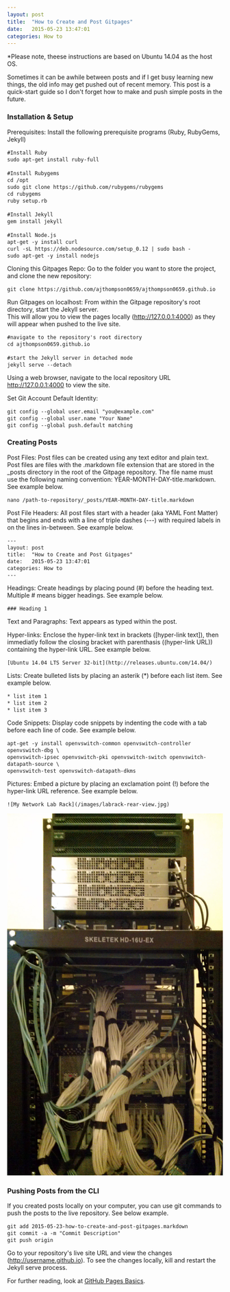 ```yaml
---
layout: post
title:  "How to Create and Post Gitpages"
date:   2015-05-23 13:47:01
categories: How to
---
```


*Please note, theese instructions are based on Ubuntu 14.04 as the host OS.

Sometimes it can be awhile between posts and if I get busy learning new things, the old info may get pushed out of recent memory.  This post is a quick-start guide so I don't forget how to make and push simple posts in the future.

### Installation & Setup

Prerequisites: Install the following prerequisite programs (Ruby, RubyGems, Jekyll)
	
	#Install Ruby
	sudo apt-get install ruby-full
	
	#Install Rubygems
	cd /opt
	sudo git clone https://github.com/rubygems/rubygems
	cd rubygems
	ruby setup.rb

	#Install Jekyll
	gem install jekyll

	#Install Node.js
	apt-get -y install curl
	curl -sL https://deb.nodesource.com/setup_0.12 | sudo bash -
	sudo apt-get -y install nodejs
	
Cloning this Gitpages Repo: Go to the folder you want to store the project, and clone the new repository:

	git clone https://github.com/ajthompson0659/ajthompson0659.github.io
	
Run Gitpages on localhost: From within the Gitpage repository's root directory, start the Jekyll server.  
This will allow you to view the pages locally (http://127.0.0.1:4000) as they will appear when pushed to the live site.
	
	#navigate to the repository's root directory
	cd ajthompson0659.github.io

	#start the Jekyll server in detached mode
	jekyll serve --detach

Using a web browser, navigate to the local repository URL http://127.0.0.1:4000 to view the site.

Set Git Account Default Identity:

	git config --global user.email "you@example.com"
	git config --global user.name "Your Name"
	git config --global push.default matching


### Creating Posts

Post Files: Post files can be created using any text editor and plain text.  Post files are files with the .markdown file extension that are stored in the _posts directory in the root of the Gitpage repository.  The file name must use the following naming convention: YEAR-MONTH-DAY-title.markdown.  See example below.

	nano /path-to-repository/_posts/YEAR-MONTH-DAY-title.markdown

Post File Headers:  All post files start with a header (aka YAML Font Matter) that begins and ends with a line of triple dashes (---) with required labels in on the lines in-between.  See example below.

	---
	layout: post
	title:  "How to Create and Post Gitpages"
	date:   2015-05-23 13:47:01
	categories: How to
	---

Headings: Create headings by placing pound (#) before the heading text.  Multiple # means bigger headings.  See example below.

	### Heading 1

Text and Paragraphs: Text appears as typed within the post.  

Hyper-links: Enclose the hyper-link text in brackets ([hyper-link text]), then immediatly follow the closing bracket with parenthasis ((hyper-link URL)) containing the hyper-link URL.  See example below.

	[Ubuntu 14.04 LTS Server 32-bit](http://releases.ubuntu.com/14.04/) 

Lists: Create bulleted lists by placing an asterik (*) before each list item.  See example below.

	* list item 1
	* list item 2
	* list item 3

Code Snippets: Display code snippets by indenting the code with a tab before each line of code.  See example below.

	apt-get -y install openvswitch-common openvswitch-controller openvswitch-dbg \
	openvswitch-ipsec openvswitch-pki openvswitch-switch openvswitch-datapath-source \
	openvswitch-test openvswitch-datapath-dkms

Pictures: Embed a picture by placing an exclamation point (!) before the hyper-link URL reference.  See example below.

	![My Network Lab Rack](/images/labrack-rear-view.jpg)

![My Network Lab Rack](/images/labrack-rear-view.jpg)

### Pushing Posts from the CLI

If you created posts locally on your computer, you can use git commands to push the posts to the live repository.  See below example.

	git add 2015-05-23-how-to-create-and-post-gitpages.markdown
	git commit -a -m "Commit Description"
	git push origin 
	
Go to your repository's live site URL and view the changes (http://username.github.io).  To see the changes locally, kill and restart the Jekyll serve process.

For further reading, look at [GitHub Pages Basics](https://help.github.com/categories/github-pages-basics/).

